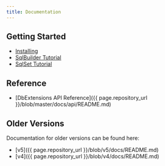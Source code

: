```yaml
---
title: Documentation
---
```


Getting Started
---------------
- [Installing](installing.html)
- [SqlBuilder Tutorial](SqlBuilder.html)
- [SqlSet Tutorial](SqlSet.html)

Reference
---------
- [DbExtensions API Reference]({{ page.repository_url }}/blob/master/docs/api/README.md)

Older Versions
--------------
Documentation for older versions can be found here:

- [v5]({{ page.repository_url }}/blob/v5/docs/README.md)
- [v4]({{ page.repository_url }}/blob/v4/docs/README.md)
